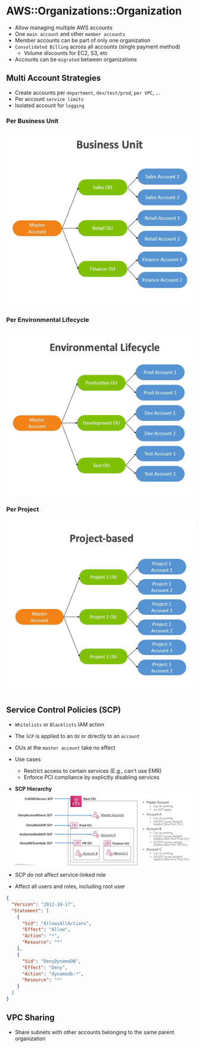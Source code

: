 # AWS::Organizations::Organization

- Allow managing multiple AWS accounts
- One `main account` and other `member accounts`
- Member accounts can be part of only one organization
- `Consolidated Billing` across all accounts (single payment method)
  - Volume discounts for EC2, S3, etc
- Accounts can be `migrated` between organizations

## Multi Account Strategies

- Create accounts per `department`, `dev/test/prod`, `per VPC`, ...
- Per account `service limits`
- Isolated account for `logging`

### Per Business Unit

![Business Unit](.images/organizations-business-unit.png)

### Per Environmental Lifecycle

![Environmental Lifecycle](.images/organizations-environmental-lifecycle.png)

### Per Project

![Project Based](.images/organizations-project-based.png)

## Service Control Policies (SCP)

- `Whitelists` or `Blacklists` IAM action
- The `SCP` is applied to an `OU` or directly to an `account`
- OUs at the `master account` take no effect
- Use cases

  - Restrict access to certain services (E.g., can't use EMR)
  - Enforce PCI compliance by explicitly disabling services

- **SCP Hierarchy**
  ![SCP](.images/organizations-scp.png)

- SCP do not affect service-linked role
- Affect all users and roles, including root user

```json
{
  "Version": "2012-10-17",
  "Statement": [
    {
      "Sid": "AllowsAllActions",
      "Effect": "Allow",
      "Action": "*",
      "Resource": "*"
    },
    {
      "Sid": "DenyDynamoDB",
      "Effect": "Deny",
      "Action": "dynamodb:*",
      "Resource": "*"
    }
  ]
}
```

## VPC Sharing

- Share subnets with other accounts belonging to the same parent organization
